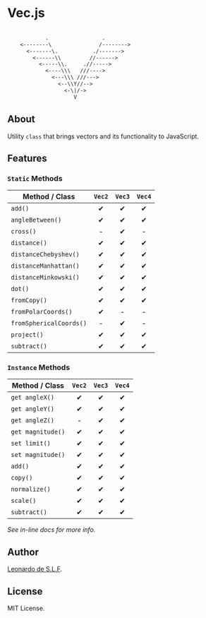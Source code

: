 # Vec.js

```txt

            .                 .
    <--------\               /-------->
      <-------\.           ./------->
        <------\\         //------>
          <-----\\.     .//----->
            <----\\\   ///---->
              <---\\\ ///--->
                <--\\Y//-->
                  <-\|/->
                     V

```

## About

Utility `class` that brings vectors and its functionality to JavaScript.

## Features

### `Static` Methods

| Method / Class | `Vec2` | `Vec3` | `Vec4` |
| --- | :-: | :-: | :-: |
| `add()` | ✔ | ✔ | ✔ |
| `angleBetween()` | ✔ | ✔ | ✔ |
| `cross()` | - | ✔ | - |
| `distance()` | ✔ | ✔ | ✔ |
| `distanceChebyshev()` | ✔ | ✔ | ✔ |
| `distanceManhattan()` | ✔ | ✔ | ✔ |
| `distanceMinkowski()` | ✔ | ✔ | ✔ |
| `dot()` | ✔ | ✔ | ✔ |
| `fromCopy()` | ✔ | ✔ | ✔ |
| `fromPolarCoords()` | ✔ | - | - |
| `fromSphericalCoords()` | - | ✔ | - |
| `project()` | ✔ | ✔ | ✔ |
| `subtract()` | ✔ | ✔ | ✔ |

### `Instance` Methods

| Method / Class | `Vec2` | `Vec3` | `Vec4` |
| --- | :-: | :-: | :-: |
| `get angleX()` | ✔ | ✔ | ✔ |
| `get angleY()` | ✔ | ✔ | ✔ |
| `get angleZ()` | - | ✔ | ✔ |
| `get magnitude()` | ✔ | ✔ | ✔ |
| `set limit()` | ✔ | ✔ | ✔ |
| `set magnitude()` | ✔ | ✔ | ✔ |
| `add()` | ✔ | ✔ | ✔ |
| `copy()` | ✔ | ✔ | ✔ |
| `normalize()` | ✔ | ✔ | ✔ |
| `scale()` | ✔ | ✔ | ✔ |
| `subtract()` | ✔ | ✔ | ✔ |

*See in-line docs for more info.*

## Author

[Leonardo de S.L.F](https://github.com/leodeslf "GitHub profile").

## License

MIT License.
